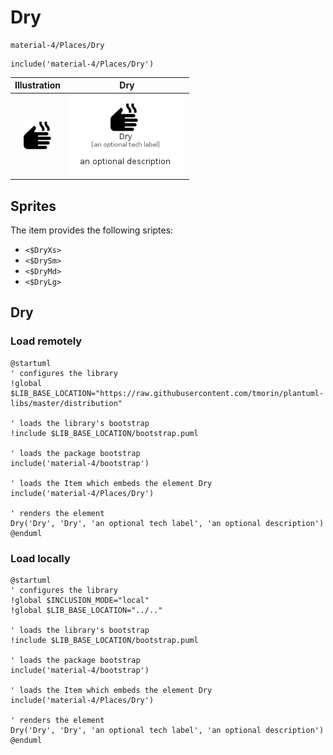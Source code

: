 # Dry


```text
material-4/Places/Dry
```

```text
include('material-4/Places/Dry')
```



| Illustration | Dry |
| :---: | :---: |
| ![illustration for Illustration](../../material-4/Places/Dry.png) | ![illustration for Dry](../../material-4/Places/Dry.Local.png) |



## Sprites
The item provides the following sriptes:

- `<$DryXs>`
- `<$DrySm>`
- `<$DryMd>`
- `<$DryLg>`





## Dry

### Load remotely
```plantuml
@startuml
' configures the library
!global $LIB_BASE_LOCATION="https://raw.githubusercontent.com/tmorin/plantuml-libs/master/distribution"

' loads the library's bootstrap
!include $LIB_BASE_LOCATION/bootstrap.puml

' loads the package bootstrap
include('material-4/bootstrap')

' loads the Item which embeds the element Dry
include('material-4/Places/Dry')

' renders the element
Dry('Dry', 'Dry', 'an optional tech label', 'an optional description')
@enduml
```

### Load locally
```plantuml
@startuml
' configures the library
!global $INCLUSION_MODE="local"
!global $LIB_BASE_LOCATION="../.."

' loads the library's bootstrap
!include $LIB_BASE_LOCATION/bootstrap.puml

' loads the package bootstrap
include('material-4/bootstrap')

' loads the Item which embeds the element Dry
include('material-4/Places/Dry')

' renders the element
Dry('Dry', 'Dry', 'an optional tech label', 'an optional description')
@enduml
```

